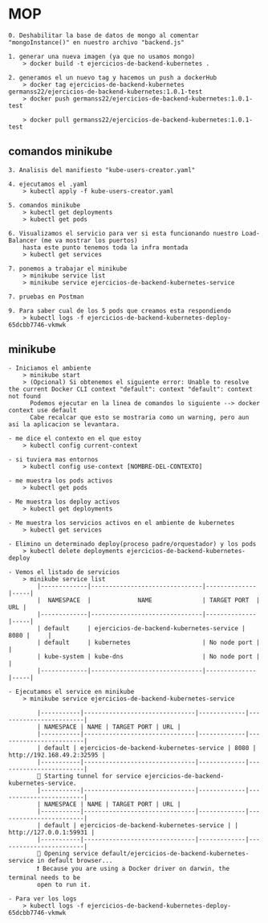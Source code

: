 # MOP

    0. Deshabilitar la base de datos de mongo al comentar "mongoInstance()" en nuestro archivo "backend.js"

    1. generar una nueva imagen (ya que no usamos mongo)
        > docker build -t ejercicios-de-backend-kubernetes .

    2. generamos el un nuevo tag y hacemos un push a dockerHub
        > docker tag ejercicios-de-backend-kubernetes germanss22/ejercicios-de-backend-kubernetes:1.0.1-test
        > docker push germanss22/ejercicios-de-backend-kubernetes:1.0.1-test
        
        > docker pull germanss22/ejercicios-de-backend-kubernetes:1.0.1-test

## comandos minikube

    3. Analisis del manifiesto "kube-users-creator.yaml"

    4. ejecutamos el .yaml
        > kubectl apply -f kube-users-creator.yaml

    5. comandos minikube
        > kubectl get deployments
        > kubectl get pods

    6. Visualizamos el servicio para ver si esta funcionando nuestro Load-Balancer (me va mostrar los puertos)
        hasta este punto tenemos toda la infra montada
        > kubectl get services

    7. ponemos a trabajar el minikube
        > minikube service list
        > minikube service ejercicios-de-backend-kubernetes-service

    7. pruebas en Postman

    9. Para saber cual de los 5 pods que creamos esta respondiendo
        > kubectl logs -f ejercicios-de-backend-kubernetes-deploy-65dcbb7746-vkmwk

## minikube

    - Iniciamos el ambiente
        > minikube start
        > (Opcional) Si obtenemos el siguiente error: Unable to resolve the current Docker CLI context "default": context "default": context not found
          Podemos ejecutar en la linea de comandos lo siguiente --> docker context use default
          Cabe recalcar que esto se mostraria como un warning, pero aun asi la aplicacion se levantara.

    - me dice el contexto en el que estoy   
        > kubectl config current-context 

    - si tuviera mas entornos
        > kubectl config use-context [NOMBRE-DEL-CONTEXTO]

    - me muestra los pods activos 
        > kubectl get pods

    - Me muestra los deploy activos
        > kubectl get deployments

    - Me muestra los servicios activos en el ambiente de kubernetes
        > kubectl get services

    - Elimino un determinado deploy(proceso padre/orquestador) y los pods
        > kubectl delete deployments ejercicios-de-backend-kubernetes-deploy

    - Vemos el listado de servicios
        > minikube service list
            |-------------|-------------------------------|--------------|-----|
            |  NAMESPACE  |             NAME              | TARGET PORT  | URL |
            |-------------|-------------------------------|--------------|-----|
            | default     | ejercicios-de-backend-kubernetes-service |         8080 |     |
            | default     | kubernetes                    | No node port |     |
            | kube-system | kube-dns                      | No node port |     |
            |-------------|-------------------------------|--------------|-----|

    - Ejecutamos el service en minikube
        > minikube service ejercicios-de-backend-kubernetes-service

            |-----------|-------------------------------|-------------|------------------------|
            | NAMESPACE | NAME | TARGET PORT | URL |
            |-----------|-------------------------------|-------------|------------------------|
            | default | ejercicios-de-backend-kubernetes-service | 8080 | http://192.168.49.2:32595 |
            |-----------|-------------------------------|-------------|------------------------|
            🏃 Starting tunnel for service ejercicios-de-backend-kubernetes-service.
            |-----------|-------------------------------|-------------|------------------------|
            | NAMESPACE | NAME | TARGET PORT | URL |
            |-----------|-------------------------------|-------------|------------------------|
            | default | ejercicios-de-backend-kubernetes-service | | http://127.0.0.1:59931 |
            |-----------|-------------------------------|-------------|------------------------|
            🎉 Opening service default/ejercicios-de-backend-kubernetes-service in default browser...
            ❗ Because you are using a Docker driver on darwin, the terminal needs to be
            open to run it.

    - Para ver los logs
        > kubectl logs -f ejercicios-de-backend-kubernetes-deploy-65dcbb7746-vkmwk
